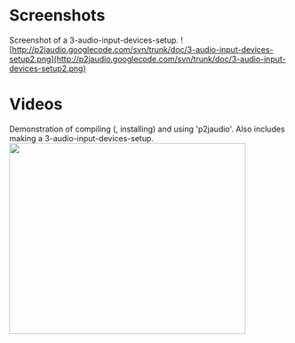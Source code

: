 # Screenshots #

Screenshot of a 3-audio-input-devices-setup.
![http://p2jaudio.googlecode.com/svn/trunk/doc/3-audio-input-devices-setup2.png](http://p2jaudio.googlecode.com/svn/trunk/doc/3-audio-input-devices-setup2.png)

# Videos #

Demonstration of compiling (, installing) and using 'p2jaudio'.
Also includes making a 3-audio-input-devices-setup.
<a href='http://www.youtube.com/watch?feature=player_embedded&v=QtZEDKotIY8' target='_blank'><img src='http://img.youtube.com/vi/QtZEDKotIY8/0.jpg' width='425' height=344 /></a>